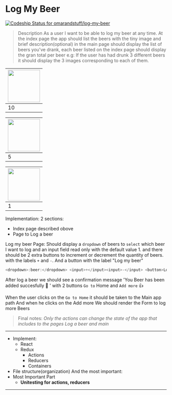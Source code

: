 # Log My Beer
[ ![Codeship Status for omarandstuff/log-my-beer](https://app.codeship.com/projects/f9cc7fd0-ec7a-0135-9688-6eaa099eb415/status?branch=master)](https://app.codeship.com/projects/270328)

> Description
  As a user I want to be able to log my beer at any time.
  At the index page the app should list the beers with the tiny image and brief description(optional)
  in the main page should display the list of beers you've drank, 
  each beer listed on the index page should display the gran total per beer
  e.g: If the user has had drunk 3 different beers it should display the 3 images corresponding 
  to each of them. 

| <img src="https://cl.ly/3Z1f2f0i3Z3r/Screen%20Shot%202018-02-02%20at%205.48.41%20PM.png" width="100"/> |
| ---------                                                                                              |
| 10                                                                                                     |

| <img src="https://cl.ly/0F19183H0q2n/Image%202018-02-02%20at%205.50.11%20PM.png" width="100"/> |
| ---------                                                                                      |
| 5                                                                                              |

| <img src="https://cl.ly/0e433B310G1Y/Screen%20Shot%202018-02-02%20at%205.57.26%20PM.png" width="100"/> |
| ---------                                                                                              |
| 1

Implementation: 
2 sections:
- Index page described obove
- Page to Log a beer

Log my beer Page: 
Should display a `dropdown` of beers to `select` which beer I want to log
and an input field read only with the default value 1. and there should be 2 extra buttons to increment or decrement the quantity of beers.
with the labels `+` and `-`.
And a button with the label "Log my beer"

```javascript
<dropdown>:beer:</dropdown> <input>+</input><input>-</input> <button>Log My Beer</button>
```
After log a beer we should see a confirmation message 'You Beer has been added succesfully :beer: ' with 2 buttons 
`Go to` Home and `Add more`
:+1:

When the user clicks on the `Go to Home` it should be taken to the Main app path
And when he clicks on the Add more We should render the Form to log more Beers 

>Final notes: 
>*Only the actions can change the state of the app that includes to the pages Log a beer and main*

---
- Implement:
     - React
     - Redux
       - Actions
       - Reducers
       - Containers
- File structure(organization)
And the most important:
- Most Important Part
   - **Unitesting for actions, reducers**
---

